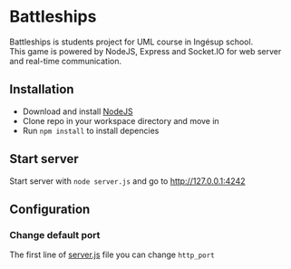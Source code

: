 Battleships
===========

Battleships is students project for UML course in Ingésup school.  
This game is powered by NodeJS, Express and Socket.IO for web server and real-time communication.

Installation
------------

- Download and install [NodeJS](https://nodejs.org/download/)
- Clone repo in your workspace directory and move in
- Run `npm install` to install depencies

Start server
------------

Start server with `node server.js` and go to http://127.0.0.1:4242

Configuration
-------------

### Change default port
The first line of [server.js](server.js) file you can change `http_port`
